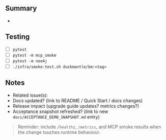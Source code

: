 ## Summary
- 

## Testing
- [ ] `pytest`
- [ ] `pytest -m mcp_smoke`
- [ ] `pytest -m neo4j`
- [ ] `./infra/smoke-test.sh duskmantle/km:<tag>`

## Notes
- Related issue(s):
- Docs updated? (link to README / Quick Start / docs changes)
- Release impact (upgrade guide updates? metrics changes?)
- Acceptance snapshot refreshed? (link to new `docs/ACCEPTANCE_DEMO_SNAPSHOT.md` entry)

> Reminder: include `/healthz`, `/metrics`, and MCP smoke results when the change touches runtime behaviour.

